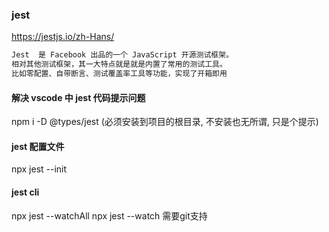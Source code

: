 ### jest
https://jestjs.io/zh-Hans/
```js
Jest  是 Facebook 出品的一个 JavaScript 开源测试框架。
相对其他测试框架，其一大特点就是就是内置了常用的测试工具。
比如零配置、自带断言、测试覆盖率工具等功能，实现了开箱即用
```

#### 解决 vscode 中 jest 代码提示问题
npm i -D @types/jest (必须安装到项目的根目录, 不安装也无所谓, 只是个提示)

#### jest 配置文件
npx jest --init

#### jest cli
npx jest --watchAll
npx jest --watch 需要git支持